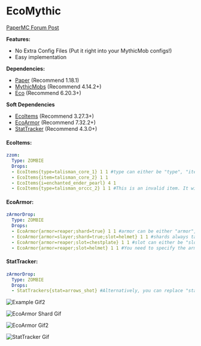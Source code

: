 # EcoMythic

[PaperMC Forum Post](https://forums.papermc.io/threads/ecomythic-bring-ecoitems-to-mythicmobs.149/)

**Features:**
- No Extra Config Files (Put it right into your MythicMob configs!)
- Easy implementation

**Dependencies:**
- [Paper](https://papermc.io/downloads) (Recommend 1.18.1)
- [MythicMobs](https://mythiccraft.io/index.php?ewr-porta/) (Recommend 4.14.2+)
- [Eco](https://github.com/Auxilor/eco) (Recommend 6.20.3+)

**Soft Dependencies**
- [EcoItems](https://github.com/Auxilor/EcoItems) (Recommend 3.27.3+)
- [EcoArmor](https://github.com/Auxilor/EcoArmor) (Recommend 7.32.2+)
- [StatTracker](https://github.com/Auxilor/StatTrackers) (Recommend 4.3.0+) 

#### EcoItems:
```yaml
zzom:
  Type: ZOMBIE
  Drops:
  - EcoItems{type=talisman_core_1} 1 1 #type can either be "type", "item", "t", or "i"
  - EcoItems{item=talisman_core_2} 1 1
  - EcoItems{i=enchanted_ender_pearl} 4 1 
  - EcoItems{type=talisman_orccc_2} 1 1 #This is an invalid item. It will warn you if you put an item that isn't a valid EcoItem.
```

#### EcoArmor:

```yaml
zArmorDrop:
  Type: ZOMBIE
  Drops:
  - EcoArmor{armor=reaper;shard=true} 1 1 #armor can be either "armor", "a", "t", "type"
  - EcoArmor{armor=slayer;shard=true;slot=helmet} 1 1 #shards always take priority over armor pieces. This drop will drop the shard.
  - EcoArmor{armor=reaper;slot=chestplate} 1 1 #slot can either be "slot" or "s"
  - EcoArmor{armor=reaper;slot=helmet} 1 1 #You need to specify the armor set, then either add that it's a shard or an armor piece/slot
```

#### StatTracker:

```yaml
zArmorDrop:
  Type: ZOMBIE
  Drops:
  - StatTrackers{stat=arrows_shot} #Alternatively, you can replace "stat" with "type", "t", "stat", or "s"
```

![Example Gif2](https://i.imgur.com/2csR4IF.gif)

![EcoArmor Shard Gif](https://i.imgur.com/uNMzSzB.gif)

![EcoArmor Gif2](https://i.imgur.com/PIMqA67.gif)

![StatTracker Gif](https://i.imgur.com/AtQDiP7.gif)